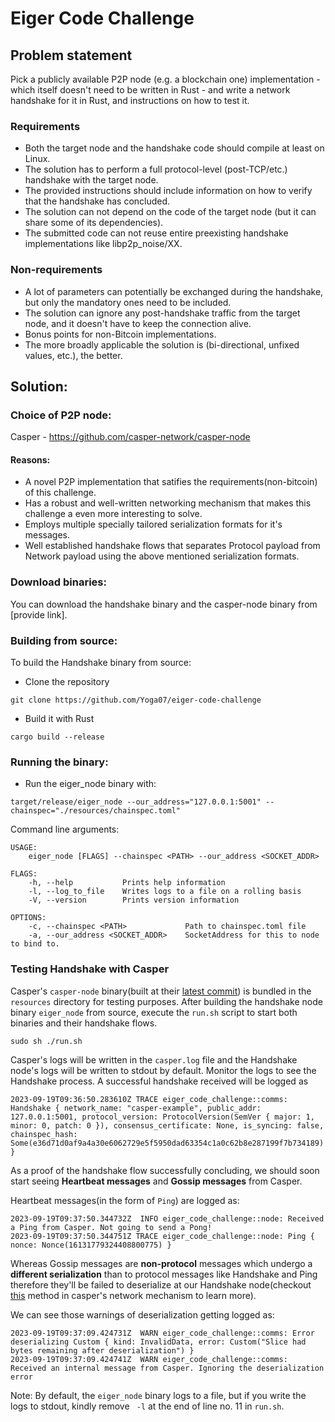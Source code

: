 # Eiger Code Challenge

## Problem statement

Pick a publicly available P2P node (e.g. a blockchain one) implementation - which itself doesn't need to be written in Rust - and write a network handshake for it in Rust, and instructions on how to test it.

### Requirements
- Both the target node and the handshake code should compile at least on Linux.
- The solution has to perform a full protocol-level (post-TCP/etc.) handshake with the target node.
- The provided instructions should include information on how to verify that the handshake has concluded.
- The solution can not depend on the code of the target node (but it can share some of its dependencies).
- The submitted code can not reuse entire preexisting handshake implementations like libp2p_noise/XX.

### Non-requirements
- A lot of parameters can potentially be exchanged during the handshake, but only the mandatory ones need to be included.
- The solution can ignore any post-handshake traffic from the target node, and it doesn't have to keep the connection alive.
- Bonus points for non-Bitcoin implementations.
- The more broadly applicable the solution is (bi-directional, unfixed values, etc.), the better.

## Solution:

### Choice of P2P node:

Casper - https://github.com/casper-network/casper-node

#### Reasons:

- A novel P2P implementation that satifies the requirements(non-bitcoin) of this challenge.
- Has a robust and well-written networking mechanism that makes this challenge a even more interesting to solve.
- Employs multiple specially tailored serialization formats for it's messages.
- Well established handshake flows that separates Protocol payload from Network payload using the above mentioned serialization formats.

### Download binaries:

You can download the handshake binary and the casper-node binary from [provide link].

### Building from source:

To build the Handshake binary from source:

- Clone the repository
```
git clone https://github.com/Yoga07/eiger-code-challenge
```

- Build it with Rust
```
cargo build --release
```

### Running the binary:

- Run the eiger_node binary with:
```
target/release/eiger_node --our_address="127.0.0.1:5001" --chainspec="./resources/chainspec.toml"
```

Command line arguments:
```
USAGE:
    eiger_node [FLAGS] --chainspec <PATH> --our_address <SOCKET_ADDR>

FLAGS:
    -h, --help           Prints help information
    -l, --log_to_file    Writes logs to a file on a rolling basis
    -V, --version        Prints version information

OPTIONS:
    -c, --chainspec <PATH>             Path to chainspec.toml file
    -a, --our_address <SOCKET_ADDR>    SocketAddress for this to node to bind to.
```

### Testing Handshake with Casper

Casper's `casper-node` binary(built at their [latest commit](https://github.com/casper-network/casper-node/commit/f7d8228de3cb56a3fe705f5a787d3dbf03ff7998)) is bundled in the `resources` directory for testing purposes. 
After building the handshake node binary `eiger_node` from source, execute the `run.sh` script to start both binaries and their handshake flows.
```
sudo sh ./run.sh
```

Casper's logs will be written in the `casper.log` file and the Handshake node's logs will be written to stdout by default.
Monitor the logs to see the Handshake process. A successful handshake received will be logged as

```
2023-09-19T09:36:50.283610Z TRACE eiger_code_challenge::comms: Handshake { network_name: "casper-example", public_addr: 127.0.0.1:5001, protocol_version: ProtocolVersion(SemVer { major: 1, minor: 0, patch: 0 }), consensus_certificate: None, is_syncing: false, chainspec_hash: Some(e36d71d0af9a4a30e6062729e5f5950dad63354c1a0c62b8e287199f7b734189) }
```

As a proof of the handshake flow successfully concluding, we should soon start seeing **Heartbeat messages** and **Gossip messages** from Casper.

Heartbeat messages(in the form of `Ping`) are logged as:

```
2023-09-19T09:37:50.344732Z  INFO eiger_code_challenge::node: Received a Ping from Casper. Not going to send a Pong!
2023-09-19T09:37:50.344751Z TRACE eiger_code_challenge::node: Ping { nonce: Nonce(16131779324408800775) }
```

Whereas Gossip messages are **non-protocol** messages which undergo a **different serialization** than to protocol messages like Handshake and Ping therefore they'll be failed to deserialize at our Handshake node(checkout [this](https://github.com/casper-network/casper-node/blob/dev/node/src/components/network.rs#L1347) method in casper's network mechanism to learn more).

We can see those warnings of deserialization getting logged as:

```
2023-09-19T09:37:09.424731Z  WARN eiger_code_challenge::comms: Error deserializing Custom { kind: InvalidData, error: Custom("Slice had bytes remaining after deserialization") }
2023-09-19T09:37:09.424741Z  WARN eiger_code_challenge::comms: Received an internal message from Casper. Ignoring the deserialization error
```

Note: By default, the `eiger_node` binary logs to a file, but if you write the logs to stdout, kindly remove ` -l` at the end of line no. 11 in `run.sh`.

